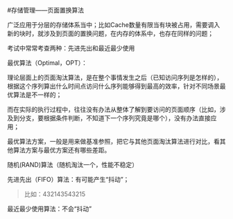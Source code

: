 #存储管理——页面置换算法

广泛应用于分层的存储体系当中；比如Cache数量有限当有块被占用，需要调入新的块时，就涉及到页面的置换问题，在内存的体系中，也存在同样的问题；

考试中常常考查两种：先进先出和最近最少使用

最优算法（Optimal，OPT）：

理论层面上的页面淘汰算法，是在整个事情发生之后（已知访问序列是怎样的），根据这个序列算出什么时间点访问什么序列能够得到最高的效率，针对不同场景最优算法是不一样的；

而在实际的执行过程中，往往没有办法从整体了解到要访问的页面顺序（比如，涉及到分支，要根据条件判断，不知道下一个序列究竟是哪个），没有办法直接应用；

最优算法方案，一般是用来做基准参照，把它与其他页面淘汰算法进行对比，看其他算法方案与最优方案还有哪些差距。

随机(RAND)算法（随机淘汰一个，性能不稳定）

先进先出（FIFO）算法：有可能产生“抖动”；

> 比如：432143543215

最近最少使用算法：不会“抖动”